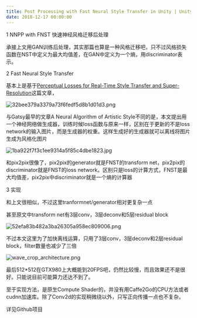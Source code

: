 ```yaml
---
title: Post Processing with Fast Neural Style Transfer in Unity | Unity中快速神经风格迁移后处理
date: 2018-12-17 00:00:00
---
```


1 NNPP with FNST 快速神经风格迁移后处理

承接上文用GAN训练后处理，其实那篇也算是一种风格迁移吧，只不过风格损失函数在NST中定义为最大均值差，在GAN中定义为一个熵，用discriminator表示。

2 Fast Neural Style Transfer

基本上是基于[Perceptual Losses for Real-Time Style Transfer and Super-Resolution](https://arxiv.org/abs/1603.08155)这篇文章，

![32bee379a3379a73f6fedf5d8b1d01d3.png](/images/32bee379a3379a73f6fedf5d8b1d01d3.png)

与Gatsy最早的文章A Neural Algorithm of Artistic Style不同的是，本文提出用一个神经网络做生成器，训练时候loss函数与原来一样，区别在于更新的不是loss network的输入图片，而是生成器的权重。这样生成好的生成器就可以离线将图片生成为风格化图片

![1ba922f7f3c1ee9314a5f85c4dbe1823.jpg](/images/1ba922f7f3c1ee9314a5f85c4dbe1823.jpg)

和pix2pix很像了，pix2pix的generator就是FNST的transform net，pix2pix的discriminator就是FNST的loss network。区别只是loss的计算方式，FNST是最大均值差，pix2pix中discriminator就是一个熵的计算器

3 实现

和上文很相似，不过这里tranformnet/generator相对更复杂一点

甚至原文中transform net有3层conv，3层deconv和5层residual block

![52efa83b482a3ba26305a958ec809006.png](/images/52efa83b482a3ba26305a958ec809006.png)

不过本文这里为了加快离线运算，只用了3层conv，3层deconv和2层residual block，filter数量也减少了三倍

![wave_crop_architecture.png](/images/wave_crop_architecture.png)

最后512*512在GTX980上大概能到20FPS吧，仍然比较慢，而且效果还不是很好。只能说目前可能算力还达不到了。

至于实现方法，是原生Compute Shader的，并没有用Caffe2Go的CPU方法或者cudnn加速库。除了Conv2d的实现稍微绕以外，只写正向传播一点也不复杂。

详见Github项目
